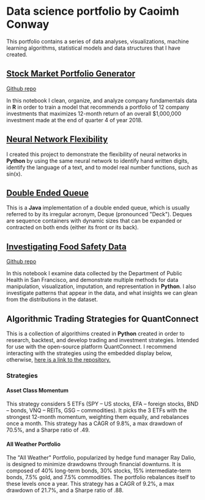 # Data science portfolio by Caoimh Conway

This portfolio contains a series of data analyses, visualizations, machine learning algorithms, statistical models and data structures that I have created.

## [Stock Market Portfolio Generator](https://nbviewer.jupyter.org/github/CaoimhConway/StockMarketPortfolioGenerator/blob/master/StockMarketPortfolioGenerator.ipynb)
[Github repo](https://github.com/CaoimhConway/StockMarketPortfolioGenerator/blob/master/StockMarketPortfolioGenerator.ipynb)

In this notebook I clean, organize, and analyze company fundamentals data in **R** in order to train a model that recommends a portfolio of 12 company investments that maximizes 12-month return of an overall $1,000,000 investment made at the end of quarter 4 of year 2018.


## [Neural Network Flexibility](https://github.com/CaoimhConway/NeuralNetworkFlexibility)

I created this project to demonstrate the flexibility of neural networks in **Python** by using the same neural network to identify hand written digits, identify the language of a text, and to model real number functions, such as sin(x).


## [Double Ended Queue](https://github.com/CaoimhConway/DoubleEndedQueue)
This is a **Java** implementation of a double ended queue, which is usually referred to by its irregular acronym, Deque (pronounced "Deck").  Deques are sequence containers with dynamic sizes that can be expanded or contracted on both ends (either its front or its back). 

## [Investigating Food Safety Data](https://nbviewer.jupyter.org/github/CaoimhConway/InvestigatingFoodSafetyData/blob/master/Investigating%20Food%20Safety%20Data.ipynb)
[Github repo](https://github.com/CaoimhConway/InvestigatingFoodSafetyData)

In this notebook I examine data collected by the Department of Public Health in San Francisco, and demonstrate multiple methods for data manipulation, visualization, imputation, and representation in **Python**. I also investigate patterns that appear in the data, and what insights we can glean from the distributions in the dataset.

## Algorithmic Trading Strategies for QuantConnect

This is a collection of algorithims created in **Python** created in order to research, backtest, and develop trading and investment strategies. Intended for use with the open-source platform QuantConnect. I recommend interacting with the strategies using the embedded display below, otherwise, [here is a link to the repository.](https://github.com/CaoimhConway/AlgorithimicTradingQC)


### Strategies

#### Asset Class Momentum

This strategy considers 5 ETFs (SPY – US stocks, EFA – foreign stocks, BND – bonds, VNQ – REITs, GSG – commodities). It picks the 3 ETFs with the strongest 12-month momentum, weighting them equally, and rebalances once a month. This strategy has a CAGR of 9.8%, a max drawdown of 70.5%, and a Sharpe ratio of .49.

<script src='https://www.quantconnect.com/terminal/backtest.js?sid=434dbef842cee46850dbfba07cc4534d'></script>


#### All Weather Portfolio 

The "All Weather" Portfolio, popularized by hedge fund manager Ray Dalio, is designed to minimize drawdowns through financial downturns. It is composed of 40% long-term bonds, 30% stocks, 15% intermediate-term bonds, 7.5% gold, and 7.5% commodities. The portfolio rebalances itself to these levels once a year. This strategy has a CAGR of 9.2%, a max drawdown of 21.7%, and a Sharpe ratio of .88.

<script src='https://www.quantconnect.com/terminal/backtest.js?sid=1bb306edc363c0c80b9580744d8dfc26'></script>
